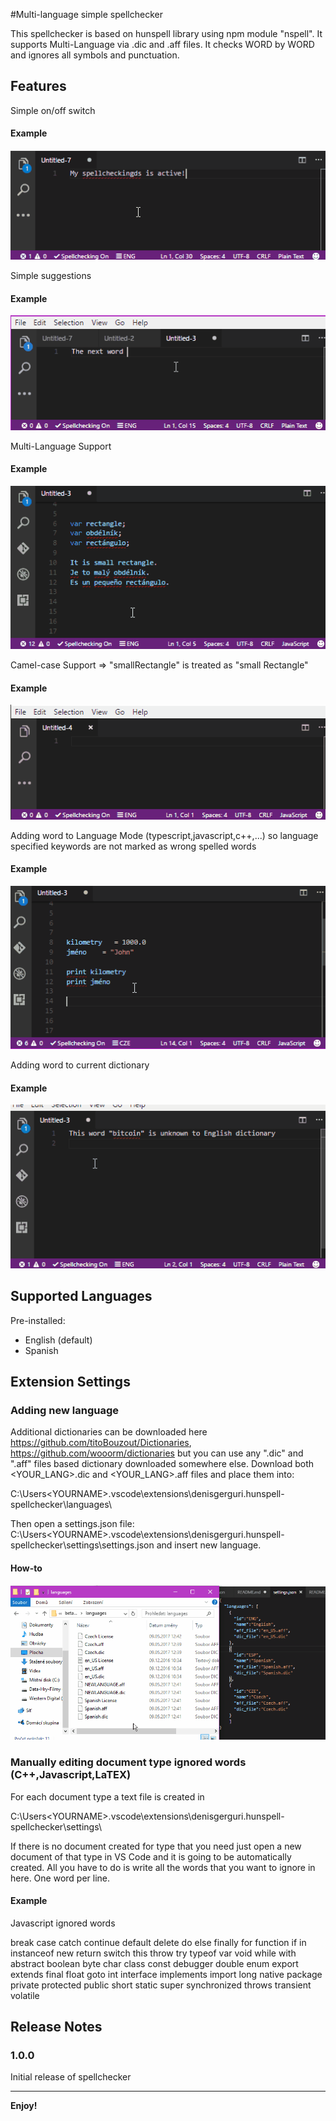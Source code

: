 #Multi-language simple spellchecker

This spellchecker is based on hunspell library using npm module "nspell". It supports Multi-Language via .dic and .aff files.
It checks WORD by WORD and ignores all symbols and punctuation.

## Features

Simple on/off switch 

#### Example
![Example](https://raw.githubusercontent.com/neutronka/hunspell-spellchecker/new/images/switch.gif)

Simple suggestions

#### Example
![Example](https://raw.githubusercontent.com/neutronka/hunspell-spellchecker/new/images/suggestions.gif)


Multi-Language Support

#### Example
![Example](https://raw.githubusercontent.com/neutronka/hunspell-spellchecker/new/images/multilangsupport.gif)


Camel-case Support => "smallRectangle" is treated as "small Rectangle"

#### Example
![Example](https://raw.githubusercontent.com/neutronka/hunspell-spellchecker/new/images/camelcase.gif)


Adding word to Language Mode (typescript,javascript,c++,...) so language specified keywords are not marked as wrong spelled words 

#### Example
![Example](https://raw.githubusercontent.com/neutronka/hunspell-spellchecker/new/images/addwordlang.gif)


Adding word to current dictionary

#### Example
![Example](https://raw.githubusercontent.com/neutronka/hunspell-spellchecker/new/images/addworddictionary.gif)


## Supported Languages

Pre-installed:

* English (default) 
* Spanish

## Extension Settings

### Adding new language

Additional dictionaries can be downloaded here https://github.com/titoBouzout/Dictionaries, https://github.com/wooorm/dictionaries but you can use any ".dic" and ".aff" files based dictionary downloaded somewhere else.
Download both <YOUR_LANG>.dic and <YOUR_LANG>.aff files and place them into:

C:\Users\<YOURNAME>\.vscode\extensions\denisgerguri.hunspell-spellchecker\languages\


Then open a settings.json file:
C:\Users\<YOURNAME>\.vscode\extensions\denisgerguri.hunspell-spellchecker\settings\settings.json and insert new language.

#### How-to
![Example](https://raw.githubusercontent.com/neutronka/hunspell-spellchecker/new/images/addnewlang.gif)

### Manually editing document type ignored words (C++,Javascript,LaTEX)

For each document type a text file is created in 

C:\Users\<YOURNAME>\.vscode\extensions\denisgerguri.hunspell-spellchecker\settings\

If there is no document created for type that you need just open a new document of that type in VS Code and it is going to be automatically created.
All you have to do is write all the words that you want to ignore in here. One word per line.

#### Example
Javascript ignored words

break
case
catch
continue 
default 
delete 
do 
else
finally 
for 
function 
if 
in 
instanceof 
new
return
switch
this
throw
try
typeof
var
void
while
with
abstract
boolean
byte 
char 
class 
const 
debugger 
double 
enum
export 
extends 
final 
float 
goto 
int
interface
implements
import
long
native
package
private
protected
public
short
static
super
synchronized
throws
transient
volatile


## Release Notes


### 1.0.0

Initial release of spellchecker


-----------------------------------------------------------------------------------------------------------

**Enjoy!**